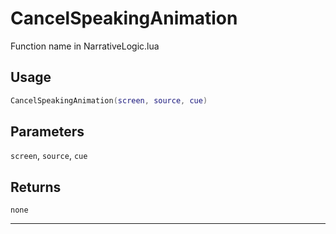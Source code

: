 # CancelSpeakingAnimation
Function name in NarrativeLogic.lua
## Usage
```lua
CancelSpeakingAnimation(screen, source, cue)
```
## Parameters
`screen`, `source`, `cue`
## Returns
`none`

---